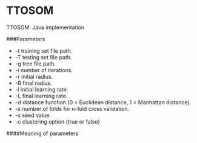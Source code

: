 TTOSOM
================================

TTOSOM: Java implementation

###Parameters

* -t training set file path.
* -T testing set file path.
* -g tree file path. 
* -i number of iterations. 
* -r initial radius.
* -R final radius.
* -l initial learning rate.
* -L final learning rate. 
* -d distance function (0 = Euclidean distance, 1 = Manhattan distance).
* -x number of folds for n-fold cross validation.
* -s seed value.
* -c clustering option (true or false)

####Meaning of parameters